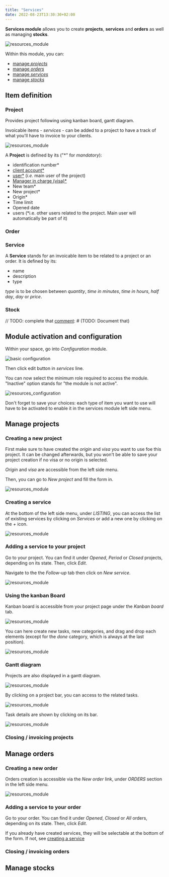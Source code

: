 ```yaml
---
title: "Services"
date: 2022-08-23T13:30:30+02:00
---
```



**Services module** allows you to create **projects**, **services** and **orders** as well as managing **stocks**.

![resources_module](../../../services_module_1.png)

Within this module, you can:
- [manage *projects*](./#manage-projects)
- [manage *orders*](./#manage-orders)
- [manage *services*](./#creating-a-service)
- [manage *stocks*](./#manage-stocks)
## Item definition

### Project

Provides project following using kanban board, gantt diagram.

Invoicable items - *services* - can be added to a project to have a track of what you'll have to invoice to your clients.

![resources_module](../../../services_module_3.png)

A **Project** is defined by its ("\*" for *mandatory*):
- identification number*
- [client account*](../../module/clients/#item-definition)
- [user*](../../module/users/#item-definition) (*i.e.* main user of the project)
- [Manager in charge (visa)*](./#add-a-visa)
- New team*
- New project*
- Origin*
- Time limit
- Opened date
- users (*i.e. other users related to the project. Main user will automatically be part of it)

### Order
### Service

A **Service** stands for an invoicable item to be related to a project or an order.
It is defined by its:
- name
- description
- type

*type* is to be chosen between *quantity*, *time in minutes*, *time in hours*, *half day*, *day* or *price*.

### Stock

// TODO: complete that
[comment]: # (TODO: Document that)


## Module activation and configuration

Within your space, go into _Configuration_ module.

![basic configuration](../../../basic_configuration_1.png)

Then click edit button in _services_ line.

You can now select the minimum role required to access the module. "Inactive" option stands for "the module is not active".

![resources_configuration](../../../services_module_0.png)

Don't forget to save your choices: each type of item you want to use will have to be activated to enable it in the services module left side menu.

## Manage projects

### Creating a new project

First make sure to have created the *origin* and *visa* you want to use foe this project. It can be changed afterwards, but you won't be able to save your project creation if no visa or no origin is selected.

*Origin* and *visa* are accessible from the left side menu.

Then, you can go to *New project* and fill the form in.

![resources_module](../../../services_module_2.png)

### Creating a service

At the bottom of the left side menu, under *LISTING*, you can access the list of existing services by clicking on *Services* or add a new one by clicking on the *+* icon.

![resources_module](../../../services_module_4.png)

### Adding a service to your project

Go to your project. You can find it under *Opened*, *Period* or *Closed* projects, depending on its state. Then, click *Edit*.

Navigate to the the *Follow-up* tab then click on *New service*.

![resources_module](../../../services_module_5.png)

### Using the kanban Board

Kanban board is accessible from your project page under the *Kanban board* tab.

![resources_module](../../../services_module_6.png)

You can here create new tasks, new categories, and drag and drop each elements (except for the *done* category, which is always at the last position).

![resources_module](../../../services_module_7.png)

### Gantt diagram

Projects are also displayed in a gantt diagram.

![resources_module](../../../services_module_9.png)

By clicking on a project bar, you can access to the related tasks.

![resources_module](../../../services_module_8.png)

Task details are shown by clicking on its bar.

![resources_module](../../../services_module_10.png)

### Closing / invoicing projects

[comment]: # (TODO: make link toward invoice module documentation)

## Manage orders

### Creating a new order

Orders creation is accessible via the *New order* link, under *ORDERS* section in the left side menu.

![resources_module](../../../services_module_11.png)

### Adding a service to your order

Go to your order. You can find it under *Opened*, *Closed* or *All* orders, depending on its state. Then, click *Edit*.

If you already have created services, they will be selectable at the bottom of the form. If not, see [creating a service](./#creating-a-service)

### Closing / invoicing orders

[comment]: # (TODO: make link toward invoice module documentation)

## Manage stocks

[comment]: # (TODO: Document that)
